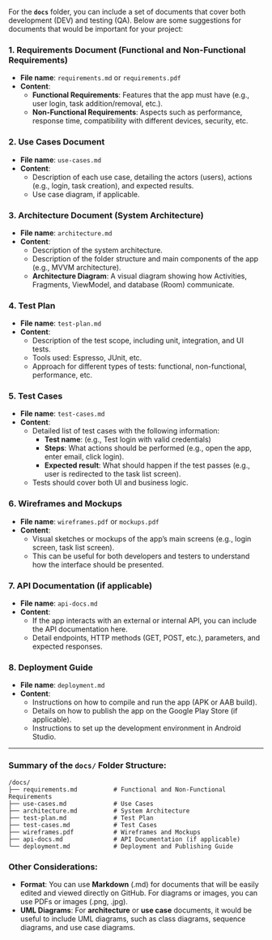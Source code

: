 For the **`docs`** folder, you can include a set of documents that cover both development (DEV) and testing (QA). Below are some suggestions for documents that would be important for your project:

### 1. **Requirements Document (Functional and Non-Functional Requirements)**
   - **File name**: `requirements.md` or `requirements.pdf`
   - **Content**:
     - **Functional Requirements**: Features that the app must have (e.g., user login, task addition/removal, etc.).
     - **Non-Functional Requirements**: Aspects such as performance, response time, compatibility with different devices, security, etc.

### 2. **Use Cases Document**
   - **File name**: `use-cases.md`
   - **Content**:
     - Description of each use case, detailing the actors (users), actions (e.g., login, task creation), and expected results.
     - Use case diagram, if applicable.

### 3. **Architecture Document (System Architecture)**
   - **File name**: `architecture.md`
   - **Content**:
     - Description of the system architecture.
     - Description of the folder structure and main components of the app (e.g., MVVM architecture).
     - **Architecture Diagram**: A visual diagram showing how Activities, Fragments, ViewModel, and database (Room) communicate.

### 4. **Test Plan**
   - **File name**: `test-plan.md`
   - **Content**:
     - Description of the test scope, including unit, integration, and UI tests.
     - Tools used: Espresso, JUnit, etc.
     - Approach for different types of tests: functional, non-functional, performance, etc.

### 5. **Test Cases**
   - **File name**: `test-cases.md`
   - **Content**:
     - Detailed list of test cases with the following information:
       - **Test name**: (e.g., Test login with valid credentials)
       - **Steps**: What actions should be performed (e.g., open the app, enter email, click login).
       - **Expected result**: What should happen if the test passes (e.g., user is redirected to the task list screen).
     - Tests should cover both UI and business logic.

### 6. **Wireframes and Mockups**
   - **File name**: `wireframes.pdf` or `mockups.pdf`
   - **Content**:
     - Visual sketches or mockups of the app’s main screens (e.g., login screen, task list screen).
     - This can be useful for both developers and testers to understand how the interface should be presented.

### 7. **API Documentation (if applicable)**
   - **File name**: `api-docs.md`
   - **Content**:
     - If the app interacts with an external or internal API, you can include the API documentation here.
     - Detail endpoints, HTTP methods (GET, POST, etc.), parameters, and expected responses.

### 8. **Deployment Guide**
   - **File name**: `deployment.md`
   - **Content**:
     - Instructions on how to compile and run the app (APK or AAB build).
     - Details on how to publish the app on the Google Play Store (if applicable).
     - Instructions to set up the development environment in Android Studio.

---

### Summary of the `docs/` Folder Structure:

```
/docs/
├── requirements.md          # Functional and Non-Functional Requirements
├── use-cases.md             # Use Cases
├── architecture.md          # System Architecture
├── test-plan.md             # Test Plan
├── test-cases.md            # Test Cases
├── wireframes.pdf           # Wireframes and Mockups
├── api-docs.md              # API Documentation (if applicable)
└── deployment.md            # Deployment and Publishing Guide
```

### Other Considerations:
- **Format**: You can use **Markdown** (.md) for documents that will be easily edited and viewed directly on GitHub. For diagrams or images, you can use PDFs or images (.png, .jpg).
- **UML Diagrams**: For **architecture** or **use case** documents, it would be useful to include UML diagrams, such as class diagrams, sequence diagrams, and use case diagrams.
